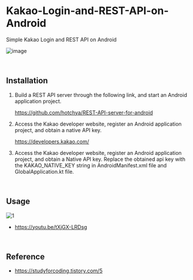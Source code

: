 # Kakao-Login-and-REST-API-on-Android

Simple Kakao Login and REST API on Android

![image](https://user-images.githubusercontent.com/54389889/117373094-95ed8280-af05-11eb-81f1-31edad2f4e9e.png)

</br>

## Installation

1. Build a REST API server through the following link, and start an Android application project.

    https://github.com/hotchya/REST-API-server-for-android

2. Access the Kakao developer website, register an Android application project, and obtain a native API key.

    https://developers.kakao.com/

3. Access the Kakao developer website, register an Android application project, and obtain a Native API key. Replace the obtained api key with the KAKAO_NATIVE_KEY string in AndroidManifest.xml file and GlobalApplication.kt file.

</br>

## Usage

![1](https://user-images.githubusercontent.com/54389889/117381217-888cc400-af16-11eb-807c-3d98535ade09.gif)

- https://youtu.be/tXjGX-LRDsg

</br>

## Reference
- https://studyforcoding.tistory.com/5
